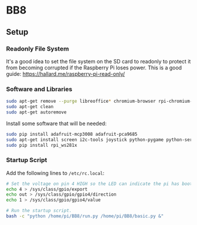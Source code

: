 # BB8

## Setup

### Readonly File System

It's a good idea to set the file system on the SD card to readonly to protect it from becoming corrupted if the Raspberry Pi loses power. This is a good guide: https://hallard.me/raspberry-pi-read-only/

### Software and Libraries
```bash
sudo apt-get remove --purge libreoffice* chromium-browser rpi-chromium-mods
sudo apt-get clean
sudo apt-get autoremove
```

Install some software that will be needed:
```bash
sudo pip install adafruit-mcp3008 adafruit-pca9685
sudo apt-get install screen i2c-tools joystick python-pygame python-serial python-bluetooth pi-bluetooth omxplayer sysstat nmap
sudo pip install rpi_ws281x
```

### Startup Script

Add the following lines to `/etc/rc.local`:
```bash
# Set the voltage on pin 4 HIGH so the LED can indicate the pi has booted up.
echo 4 > /sys/class/gpio/export
echo out > /sys/class/gpio/gpio4/direction
echo 1 > /sys/class/gpio/gpio4/value

# Run the startup script.
bash -c "python /home/pi/BB8/run.py /home/pi/BB8/basic.py &"
```
